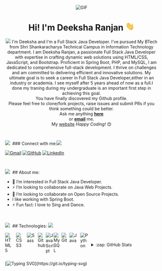 <p align="center">
<img alt="GIF" src="https://github.com/arsentieva/arsentieva/blob/main/code.gif?raw=true" height="280" />
 </p>

<h1 align="center">Hi! I'm Deeksha Ranjan <img src="https://github.com/ABSphreak/ABSphreak/blob/master/gifs/Hi.gif" width="30px"></h1>  



<p align="center">
<img src="https://github.com/TheDudeThatCode/TheDudeThatCode/blob/master/Assets/Developer.gif" width="30px">
I'm Deeksha and I'm a Full Stack Java Developer. I've pursued My BTech from Shri Shankaracharya Technical Campus in Information Technology department. I am Deeksha Ranjan, a passionate Full Stack Java Developer with expertise in crafting dynamic web solutions using HTML/CSS, JavaScript, and Bootstrap. Proficient in Spring Boot, PHP, and MySQL, I am dedicated to comprehensive full-stack development. I thrive on challenges and am committed to delivering efficient and innovative solutions. My ultimate goal is to seek a career in Full Stack Java Developer,either in an industry or academia. I see myself after 5 years ahead of now as a full.I done my traning during my undergraduate is an important first step in achieving this goal.
	<br>
You have finally discovered my Github profile. <br>
Please feel free to clone/fork projects, raise issues and submit PRs if you think something could be better. <br>
Ask me anything <a href="https://github.com/DeekshaRanjan"><b>here</b></a><br>
or <a href="mailto:deeksharanjan54@gmail.com"><b>email</b></a> me.
<br>
My <a href="https://deeksharanjan.github.io/Portfolio_Website.github.io/">website</a>
<i>Happy Coding!</i> 😊
</p>



<br>
<p>
<img src="https://media.giphy.com/media/iY8CRBdQXODJSCERIr/giphy.gif" width="30px">&nbsp; ### Connect with me:<img src='https://raw.githubusercontent.com/ShahriarShafin/ShahriarShafin/main/Assets/handshake.gif' width="100px">
</p>
<p>
<a href="deeksharanjan54@gmail.com"><img src="https://img.icons8.com/bubbles/50/000000/gmail.png" alt="Gmail"/></a>
	<a href="https://github.com/DeekshaRanjan"><img src="https://img.icons8.com/bubbles/50/000000/github.png" alt="GitHub"/></a>
	<a href="https://www.linkedin.com/in/deeksha-ranjan-1b0936274/"><img src="https://img.icons8.com/bubbles/50/000000/linkedin.png" alt="LinkedIn"/></a>
</p>	
</br>
<p>
<img src="https://media.giphy.com/media/iY8CRBdQXODJSCERIr/giphy.gif" width="30px">&nbsp; ## About me:

- 👀 I’m interested in Full Stack Java Developer.
- ⚡ I’m looking to collaborate on Java Web Projects.
- 👯 I’m looking to collaborate on Open Source Projects.
- I like working with Spring Boot.
- ⚡ Fun fact: I love to Sing and Dance.
</p>
</br>

<p>
<img src="https://media.giphy.com/media/iY8CRBdQXODJSCERIr/giphy.gif" width="30px">&nbsp; ##  Technologies:  <img src = "https://media2.giphy.com/media/QssGEmpkyEOhBCb7e1/giphy.gif?cid=ecf05e47a0n3gi1bfqntqmob8g9aid1oyj2wr3ds3mg700bl&rid=giphy.gif" width = 32px> 
 </p>
<p>
<img align="left" alt="HTML5" width="26px" src="https://cdn.jsdelivr.net/gh/devicons/devicon/icons/html5/html5-original.svg" style="padding-right:10px;" />
<img align="left" alt="CSS3" width="26px" src="https://cdn.jsdelivr.net/gh/devicons/devicon/icons/css3/css3-original.svg" style="padding-right:10px;" />
<img align="left" alt="Sass" width="26px" src="https://cdn.jsdelivr.net/gh/devicons/devicon/icons/sass/sass-original.svg" style="padding-right:10px;" />
<img align="left" alt="Github" width="26px" src = 'https://github.com/MarikIshtar007/MarikIshtar007/blob/master/images/bootstrap.svg' />
<img align="left" alt="JavaScript" width="26px" src="https://cdn.jsdelivr.net/gh/devicons/devicon/icons/javascript/javascript-original.svg" />
<img align="left" alt="MySQL" width="26px" src="https://cdn.jsdelivr.net/gh/devicons/devicon/icons/mysql/mysql-original.svg" />
<img align="left" alt="Git" width="26px" src="https://cdn.jsdelivr.net/gh/devicons/devicon/icons/git/git-original.svg"  />
<img align="left" alt="Java" width="26px" src="https://cdn.jsdelivr.net/gh/devicons/devicon/icons/java/java-original.svg" style="padding-right:10px;" />
<img align="left" alt="Python" width="26px" src="https://cdn.jsdelivr.net/gh/devicons/devicon/icons/python/python-original.svg" style="padding-right:10px;" />


</p>

</br>

<p>
<details>
  <summary>:zap: GitHub Stats</summary>

  <img align="left" alt="Deeksha's GitHub Stats" src="https://github-readme-stats.vercel.app/api?username=DeekshaRanjan&show_icons=true&hide_border=false&title_color=ff652f&icon_color=FFE400&bg_color=09131B&text_color=ffffff&border_color=0c1a25" />

</details>

</p>
</br>



[![Typing SVG](https://readme-typing-svg.herokuapp.com?font=Architects+Daughter&color=7AF79A&size=30&lines=Thanks+for+visiting!)](https://git.io/typing-svg)
















